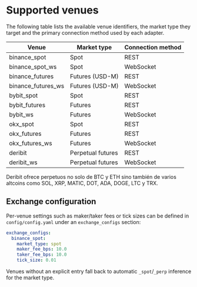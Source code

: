 # Supported venues

The following table lists the available venue identifiers, the market type they
target and the primary connection method used by each adapter.

| Venue | Market type | Connection method |
| ----- | ----------- | ----------------- |
| binance_spot | Spot | REST |
| binance_spot_ws | Spot | WebSocket |
| binance_futures | Futures (USD-M) | REST |
| binance_futures_ws | Futures (USD-M) | WebSocket |
| bybit_spot | Spot | REST |
| bybit_futures | Futures | REST |
| bybit_ws | Futures | WebSocket |
| okx_spot | Spot | REST |
| okx_futures | Futures | REST |
| okx_futures_ws | Futures | WebSocket |
| deribit | Perpetual futures | REST |
| deribit_ws | Perpetual futures | WebSocket |

Deribit ofrece perpetuos no solo de BTC y ETH sino también de varios altcoins
como SOL, XRP, MATIC, DOT, ADA, DOGE, LTC y TRX.

## Exchange configuration

Per-venue settings such as maker/taker fees or tick sizes can be defined in
`config/config.yaml` under an ``exchange_configs`` section:

```yaml
exchange_configs:
  binance_spot:
    market_type: spot
    maker_fee_bps: 10.0
    taker_fee_bps: 10.0
    tick_size: 0.01
```

Venues without an explicit entry fall back to automatic ``_spot``/``_perp``
inference for the market type.

